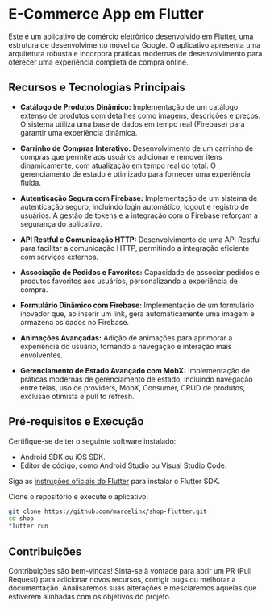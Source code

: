 # E-Commerce App em Flutter

Este é um aplicativo de comércio eletrônico desenvolvido em Flutter, uma estrutura de desenvolvimento móvel da Google. O aplicativo apresenta uma arquitetura robusta e incorpora práticas modernas de desenvolvimento para oferecer uma experiência completa de compra online.

## Recursos e Tecnologias Principais

- **Catálogo de Produtos Dinâmico:** Implementação de um catálogo extenso de produtos com detalhes como imagens, descrições e preços. O sistema utiliza uma base de dados em tempo real (Firebase) para garantir uma experiência dinâmica.

- **Carrinho de Compras Interativo:** Desenvolvimento de um carrinho de compras que permite aos usuários adicionar e remover itens dinamicamente, com atualização em tempo real do total. O gerenciamento de estado é otimizado para fornecer uma experiência fluida.

- **Autenticação Segura com Firebase:** Implementação de um sistema de autenticação seguro, incluindo login automático, logout e registro de usuários. A gestão de tokens e a integração com o Firebase reforçam a segurança do aplicativo.

- **API Restful e Comunicação HTTP:** Desenvolvimento de uma API Restful para facilitar a comunicação HTTP, permitindo a integração eficiente com serviços externos.

- **Associação de Pedidos e Favoritos:** Capacidade de associar pedidos e produtos favoritos aos usuários, personalizando a experiência de compra.

- **Formulário Dinâmico com Firebase:** Implementação de um formulário inovador que, ao inserir um link, gera automaticamente uma imagem e armazena os dados no Firebase.

- **Animações Avançadas:** Adição de animações para aprimorar a experiência do usuário, tornando a navegação e interação mais envolventes.

- **Gerenciamento de Estado Avançado com MobX:** Implementação de práticas modernas de gerenciamento de estado, incluindo navegação entre telas, uso de providers, MobX, Consumer, CRUD de produtos, exclusão otimista e pull to refresh.

## Pré-requisitos e Execução

Certifique-se de ter o seguinte software instalado:

- Android SDK ou iOS SDK.
- Editor de código, como Android Studio ou Visual Studio Code.

Siga as [instruções oficiais do Flutter](https://flutter.dev/docs/get-started/install) para instalar o Flutter SDK.

Clone o repositório e execute o aplicativo:

```bash
git clone https://github.com/marcelinx/shop-flutter.git
cd shop
flutter run
```

## Contribuições

Contribuições são bem-vindas! Sinta-se à vontade para abrir um PR (Pull Request) para adicionar novos recursos, corrigir bugs ou melhorar a documentação. Analisaremos suas alterações e mesclaremos aquelas que estiverem alinhadas com os objetivos do projeto.
